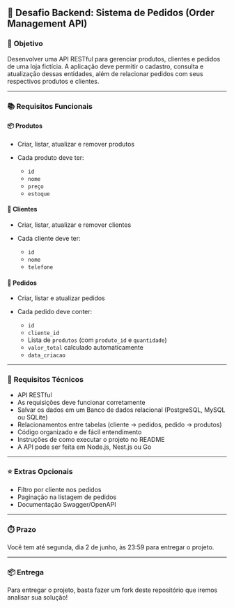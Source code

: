 ## 💼 Desafio Backend: Sistema de Pedidos (Order Management API)

### 🎯 **Objetivo**

Desenvolver uma API RESTful para gerenciar produtos, clientes e pedidos de uma loja fictícia. A aplicação deve permitir o cadastro, consulta e atualização dessas entidades, além de relacionar pedidos com seus respectivos produtos e clientes.

---

### 📚 **Requisitos Funcionais**

#### 📦 Produtos

* Criar, listar, atualizar e remover produtos
* Cada produto deve ter:

  * `id`
  * `nome`
  * `preço`
  * `estoque`

#### 👤 Clientes

* Criar, listar, atualizar e remover clientes
* Cada cliente deve ter:

  * `id`
  * `nome`
  * `telefone`

#### 🧾 Pedidos

* Criar, listar e atualizar pedidos
* Cada pedido deve conter:

  * `id`
  * `cliente_id`
  * Lista de `produtos` (com `produto_id` e `quantidade`)
  * `valor_total` calculado automaticamente
  * `data_criacao`

---

### 💾 **Requisitos Técnicos**

* API RESTful
* As requisições deve funcionar corretamente
* Salvar os dados em um Banco de dados relacional (PostgreSQL, MySQL ou SQLite)
* Relacionamentos entre tabelas (cliente → pedidos, pedido → produtos)
* Código organizado e de fácil entendimento
* Instruções de como executar o projeto no README
* A API pode ser feita em Node.js, Nest.js ou Go 

---

### ⭐ **Extras Opcionais**

* Filtro por cliente nos pedidos
* Paginação na listagem de pedidos
* Documentação Swagger/OpenAPI

---

### ⏱️ **Prazo**

Você tem até segunda, dia 2 de junho, às 23:59 para entregar o projeto.

---

### 📦 **Entrega**

Para entregar o projeto, basta fazer um fork deste repositório que iremos analisar sua solução!
